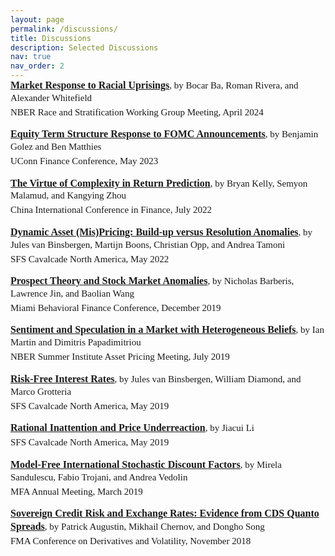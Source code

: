 ```yaml
---
layout: page
permalink: /discussions/
title: Discussions
description: Selected Discussions
nav: true
nav_order: 2
---
```


<p style="margin-top: -16px; font-size: 16px; font-family: Minion-Pro,Serif; line-height: 1.3;"><b><a href="{{ 'LazarusNBERRSDiscussion.pdf' | prepend: '/assets/discussions/' | relative_url}}">Market Response to Racial Uprisings</a></b><span style="font-size: 15px;">, by Bocar Ba, Roman Rivera, and Alexander Whitefield</span></p>
<p style="margin-top: -12.5px; margin-right: 10px; font-size: 15px; font-family: Minion-Pro,Serif; line-height: 1.3;">NBER Race and Stratification Working Group Meeting, April 2024</p>

<p style="margin-top: 0px; font-size: 16px; font-family: Minion-Pro,Serif; line-height: 1.3;"><b><a href="{{ 'el_gmdisc_0523_handout.pdf' | prepend: '/assets/discussions/' | relative_url}}">Equity Term Structure Response to FOMC Announcements</a></b><span style="font-size: 15px;">, by Benjamin Golez and Ben Matthies</span></p>
<p style="margin-top: -12.5px; margin-right: 10px; font-size: 15px; font-family: Minion-Pro,Serif; line-height: 1.3;">UConn Finance Conference, May 2023</p>

<p style="margin-top:  0px; font-size: 16px; font-family: Minion-Pro,Serif; line-height: 1.3;"><b><a href="{{ 'el_mkzdisc_0722_handout.pdf' | prepend: '/assets/discussions/' | relative_url}}">The Virtue of Complexity in Return Prediction</a></b><span style="font-size: 15px;">, by Bryan Kelly, Semyon Malamud, and Kangying Zhou</span></p>
<p style="margin-top: -12.5px; margin-right: 10px; font-size: 15px; font-family: Minion-Pro,Serif; line-height: 1.3;">China International Conference in Finance, July 2022</p>

<p style="margin-top:  0px; font-size: 16px; font-family: Minion-Pro,Serif; line-height: 1.3;"><b><a href="{{'el_bbotdisc_0522_handout.pdf' | prepend: '/assets/discussions/' | relative_url}}">Dynamic Asset (Mis)Pricing: Build-up versus Resolution Anomalies</a></b><span style="font-size: 15px;">, by Jules van Binsbergen, Martijn Boons, Christian Opp, and Andrea Tamoni</span></p>
<p style="margin-top: -12.5px; margin-right: 10px; font-size: 15px; font-family: Minion-Pro,Serif; line-height: 1.3; ">SFS Cavalcade North America, May 2022</p>

<p style="margin-top:  0px; font-size: 16px; font-family: Minion-Pro,Serif; line-height: 1.3;"><b><a href="{{'el_bjwdisc_1219_handout.pdf' | prepend: '/assets/discussions/' | relative_url}}">Prospect Theory and Stock Market Anomalies</a></b><span style="font-size: 15px;">, by Nicholas Barberis, Lawrence Jin, and Baolian Wang</span></p>
<p style="margin-top: -12.5px; margin-right: 10px; font-size: 15px; font-family: Minion-Pro,Serif; line-height: 1.3; ">Miami Behavioral Finance Conference, December 2019</p>

<p style="margin-top:  0px; font-size: 16px; font-family: Minion-Pro,Serif; line-height: 1.3;"><b><a href="{{'el_mpdisc_0719_handout.pdf' | prepend: '/assets/discussions/' | relative_url}}">Sentiment and Speculation in a Market with Heterogeneous Beliefs</a></b><span style="font-size: 15px;">, by Ian Martin and Dimitris Papadimitriou</span></p>
<p style="margin-top: -12.5px; margin-right: 10px; font-size: 15px; font-family: Minion-Pro,Serif; line-height: 1.3; ">NBER Summer Institute Asset Pricing Meeting, July 2019</p>

<p style="margin-top:  0px; font-size: 16px; font-family: Minion-Pro,Serif; line-height: 1.3;"><b><a href="{{'el_bdgsfsdisc_0519_handout.pdf' | prepend: '/assets/discussions/' | relative_url}}">Risk-Free Interest Rates</a></b><span style="font-size: 15px;">, by Jules van Binsbergen, William Diamond, and Marco Grotteria</span></p>
<p style="margin-top: -12.5px; margin-right: 10px; font-size: 15px; font-family: Minion-Pro,Serif; line-height: 1.3; ">SFS Cavalcade North America, May 2019</p>

<p style="margin-top:  0px; font-size: 16px; font-family: Minion-Pro,Serif; line-height: 1.3;"><b><a href="{{'el_jlsfsdisc_0519_handout.pdf' | prepend: '/assets/discussions/' | relative_url}}">Rational Inattention and Price Underreaction</a></b><span style="font-size: 15px;">, by Jiacui Li</span></p>
<p style="margin-top: -12.5px; margin-right: 10px; font-size: 15px; font-family: Minion-Pro,Serif; line-height: 1.3; ">SFS Cavalcade North America, May 2019</p>

<p style="margin-top:  0px; font-size: 16px; font-family: Minion-Pro,Serif; line-height: 1.3;"><b><a href="{{'el_stvmfadisc_0319_handout.pdf' | prepend: '/assets/discussions/' | relative_url}}">Model-Free International Stochastic Discount Factors</a></b><span style="font-size: 15px;">, by Mirela Sandulescu, Fabio Trojani, and Andrea Vedolin</span></p>
<p style="margin-top: -12.5px; margin-right: 10px; font-size: 15px; font-family: Minion-Pro,Serif; line-height: 1.3; ">MFA Annual Meeting, March 2019</p>

<p style="margin-top:  0px; font-size: 16px; font-family: Minion-Pro,Serif; line-height: 1.3;"><b><a href="{{'el_acsfmadisc_1118_handout.pdf' | prepend: '/assets/discussions/' | relative_url}}">Sovereign Credit Risk and Exchange Rates: Evidence from CDS Quanto Spreads</a></b><span style="font-size: 15px;">, by Patrick Augustin, Mikhail Chernov, and Dongho Song</span></p>
<p style="margin-top: -12.5px; margin-right: 10px; font-size: 15px; font-family: Minion-Pro,Serif; line-height: 1.3; ">FMA Conference on Derivatives and Volatility, November 2018</p>